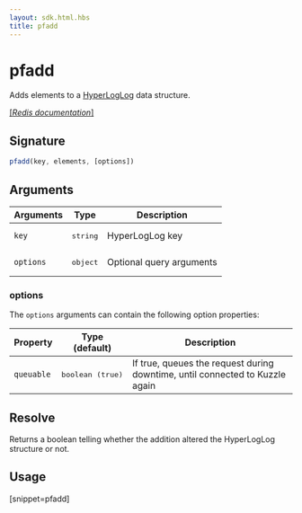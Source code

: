 ```yaml
---
layout: sdk.html.hbs
title: pfadd
---
```


# pfadd

Adds elements to a [HyperLogLog](https://en.wikipedia.org/wiki/HyperLogLog) data structure.

[[_Redis documentation_]](https://redis.io/commands/pfadd)

## Signature

```js
pfadd(key, elements, [options])
```

## Arguments

| Arguments    | Type    | Description |
|--------------|---------|-------------|
| `key` | <pre>string</pre> | HyperLogLog key |
| ``options`` | <pre>object</pre> | Optional query arguments |

### options

The `options` arguments can contain the following option properties:

| Property   | Type (default)   | Description                       |
| ---------- | ------- | --------------------------------- |
| `queuable` | <pre>boolean (true)</pre> | If true, queues the request during downtime, until connected to Kuzzle again |

## Resolve

Returns a boolean telling whether the addition altered the HyperLogLog structure or not.

## Usage

[snippet=pfadd]
